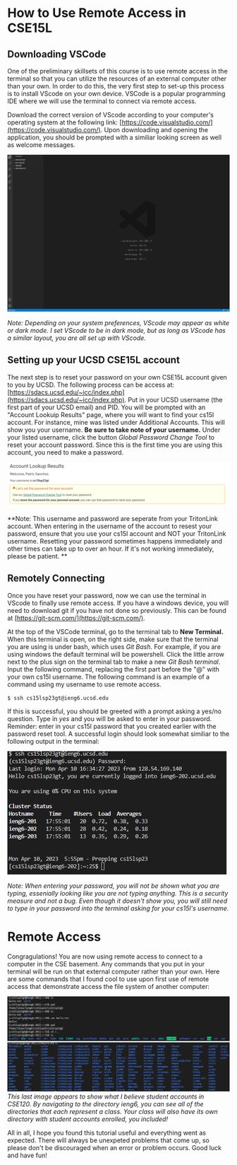 # How to Use Remote Access in CSE15L

## Downloading VSCode
One of the preliminary skillsets of this course is to use remote access in the terminal so that you can utilize the resources of an external computer other than your own. In order to do this, the very first step to set-up this process is to install VScode on your own device. VSCode is a popular programming IDE where we will use the terminal to connect via remote access. 

Download the correct version of VScode according to your computer's operating system at the following link: [https://code.visualstudio.com/](https://code.visualstudio.com/). Upon downloading and opening the application, you should be prompted with a similiar looking screen as well as welcome messages.

![Image](VScode.png)

*Note: Depending on your system preferences, VScode may appear as white or dark mode. I set VScode to be in dark mode, but as long as VScode has a similar layout, you are all set up with VScode.*

## Setting up your UCSD CSE15L account
The next step is to reset your password on your own CSE15L account given to you by UCSD. The following process can be access at: [https://sdacs.ucsd.edu/~icc/index.php](https://sdacs.ucsd.edu/~icc/index.php).
Put in your UCSD username (the first part of your UCSD email) and PID. You will be prompted with an "Account Lookuip Results" page, where you will want to find your cs15l account. For instance, mine was listed under Additional Accounts. This will show you your username. **Be sure to take note of your username.** Under your listed username, click the button *Global Password Change Tool* to reset your account password. Since this is the first time you are using this account, you need to make a password. 

![Image](cse15lPasswordReset.png)

**Note: This username and password are seperate from your TritonLink account. When entering in the username of the account to resest your password, ensure that you use your cs15l account and NOT your TritonLink username. Resetting your password sometimes happens immediately and other times can take up to over an hour. If it's not working immediately, please be patient. **

## Remotely Connecting

Once you have reset your password, now we can use the terminal in VScode to finally use remote access. If you have a windows device, you will need to download git if you have not done so previously. This can be found at [https://git-scm.com/](https://git-scm.com/). 

At the top of the VSCode terminal, go to the terminal tab to **New Terminal.** When this terminal is open, on the right side, make sure that the terminal you are using is under bash, which uses _Git Bash_. For example, if you are using windows the default terminal will be powershell. Click the little arrow next to the plus sign on the terminal tab to make a new _Git Bash terminal_. Input the following command, replacing the first part before the "@" with your own cs15l username. The following command is an example of a command using my username to use remote access.
```
$ ssh cs15lsp23gt@ieng6.ucsd.edu
```

If this is successful, you should be greeted with a prompt asking a yes/no question. Type in _yes_ and you will be asked to enter in your password. Reminder: enter in your cs15l password that you created earlier with the password reset tool. A successful login should look somewhat similiar to the following output in the terminal: 

![Image](loginSuccess.png)

_Note: When entering your password, you will not be shown what you are typing, essenially looking like you are not typing anything. This is a security measure and not a bug. Even though it doesn't show you, you will still need to type in your password into the terminal asking for your cs15l's username._ 

# Remote Access
Congragulations! You are now using remote access to connect to a computer in the CSE basement. Any commands that you put in your terminal will be run on that external computer rather than your own. Here are some commands that I found cool to use upon first use of remote access that demonstrate access the file system of another computer: 
 
![Image](terminal1.png)
![Image](terminal2.png)
_This last image appears to show what I believe student accounts in CSE120. By navigating to the directory ieng6, you can see all of the directories that each represent a class. Your class will also have its own directory with student accounts enrolled, you included!_

All in all, I hope you found this tutorial useful and everything went as expected. There will always be unexpeted problems that come up, so please don't be discouraged when an error or problem occurs. Good luck and have fun!
